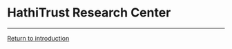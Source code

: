 # HathiTrust Research Center













-----
[Return to introduction](https://github.com/SouthernMethodistUniversity/introTDM)